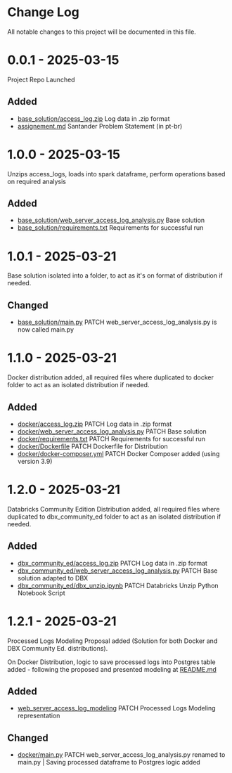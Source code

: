 # Change Log

All notable changes to this project will be documented in this file.


# 0.0.1 - 2025-03-15

Project Repo Launched

## Added

* [base_solution/access_log.zip](/base_solution/access_log.zip) Log data in .zip format
* [assignement.md](assignement.md) Santander Problem Statement (in pt-br)


# 1.0.0 - 2025-03-15

Unzips access_logs, loads into spark dataframe, perform operations based on required analysis

## Added

* [base_solution/web_server_access_log_analysis.py](/base_solution/main.py) Base solution
* [base_solution/requirements.txt](/base_solution/requirements.txt) Requirements for successful run


# 1.0.1 - 2025-03-21

Base solution isolated into a folder, to act as it's on format of distribution if needed.

## Changed

* [base_solution/main.py](/base_solution/main.py) PATCH web_server_access_log_analysis.py is now called main.py


# 1.1.0 - 2025-03-21

Docker distribution added, all required files where duplicated to docker folder to act as an isolated distribution if needed.

## Added

* [docker/access_log.zip](/docker/access_log.zip) PATCH Log data in .zip format
* [docker/web_server_access_log_analysis.py](/docker/main.py) PATCH Base solution
* [docker/requirements.txt](/docker/requirements.txt) PATCH Requirements for successful run
* [docker/Dockerfile](/docker/Dockerfile) PATCH Dockerfile for Distribution
* [docker/docker-composer.yml](/docker/docker-composer.yml) PATCH Docker Composer added (using version 3.9)


# 1.2.0 - 2025-03-21

Databricks Community Edition Distribution added, all required files where duplicated to dbx_community_ed folder to act as an isolated distribution if needed.

## Added

* [dbx_community_ed/access_log.zip](/dbx_community_ed/access_log.zip) PATCH Log data in .zip format
* [dbx_community_ed/web_server_access_log_analysis.py](/dbx_community_ed/web_server_access_log_analysis.py) PATCH Base solution adapted to DBX
* [dbx_community_ed/dbx_unzip.ipynb](/dbx_community_ed/dbx_unzip.ipynb) PATCH Databricks Unzip Python Notebook Script


# 1.2.1 - 2025-03-21

Processed Logs Modeling Proposal added (Solution for both Docker and DBX Community Ed. distributions).

On Docker Distribution, logic to save processed logs into Postgres table added - following the proposed and presented modeling at [README.md](/docker/README.md)

## Added

* [web_server_access_log_modeling](web_server_access_log_modeling.png) PATCH Processed Logs Modeling representation

## Changed

* [docker/main.py](/docker/main.py) PATCH web_server_access_log_analysis.py renamed to main.py | Saving processed dataframe to Postgres logic added

